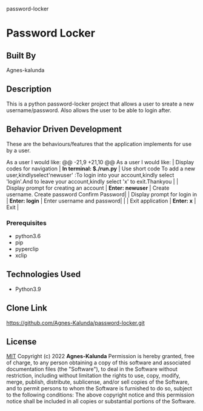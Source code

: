 password-locker
# Password Locker
## Built By 
Agnes-kalunda
## Description
This is a python password-locker project that allows a user to sreate a new username/password. Also allows the user to be able to login after.

## Behavior Driven Development
These are the behaviours/features that the application implements for use by a user.

As a user I would like:
	@@ -21,9 +21,10 @@ As a user I would like:
| Display codes for navigation | **In terminal: $./run.py** | Use short code To add a new user,kindlyselect'newuser' :To login into your account,kindly select 'login'.And to leave your account,kindly select 'x' to exit.Thankyou |
| Display prompt for creating an account | **Enter: newuser** | Create username. Create password  Confirm Password|
| Display prompt for login in | **Enter: login** | Enter username and password|
| 
| Exit application | **Enter: x** | Exit |


### Prerequisites
* python3.6
* pip
* pyperclip
* xclip


## Technologies Used
* Python3.9

## Clone Link
https://github.com/Agnes-Kalunda/password-locker.git

## License
[MIT](https://choosealicense.com/licenses/mit/)
Copyright (c) 2022 **Agnes-Kalunda**
Permission is hereby granted, free of charge, to any person obtaining a copy of this software and associated documentation files (the "Software"), to deal in the Software without restriction, including without limitation the rights to use, copy, modify, merge, publish, distribute, sublicense, and/or sell copies of the Software, and to permit persons to whom the Software is furnished to do so, subject to the following conditions:
The above copyright notice and this permission notice shall be included in all copies or substantial portions of the Software.